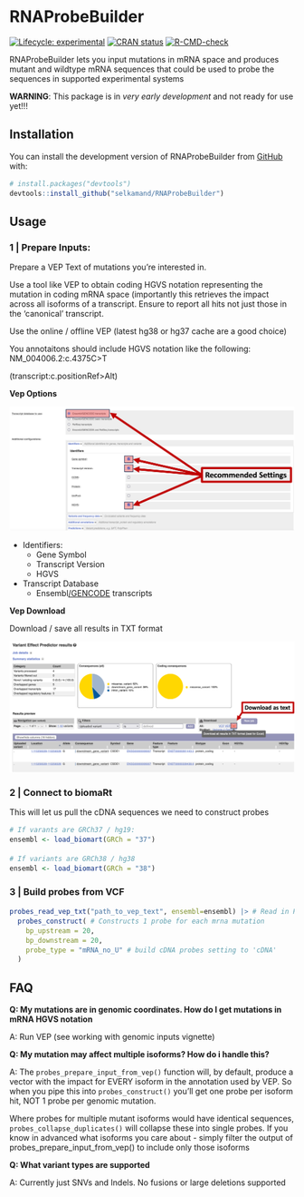 
<!-- README.md is generated from README.Rmd. Please edit that file -->

# RNAProbeBuilder

<!-- badges: start -->

[![Lifecycle:
experimental](https://img.shields.io/badge/lifecycle-experimental-orange.svg)](https://lifecycle.r-lib.org/articles/stages.html#experimental)
[![CRAN
status](https://www.r-pkg.org/badges/version/RNAProbeBuilder)](https://CRAN.R-project.org/package=RNAProbeBuilder)
[![R-CMD-check](https://github.com/selkamand/RNAProbeBuilder/actions/workflows/R-CMD-check.yaml/badge.svg)](https://github.com/selkamand/RNAProbeBuilder/actions/workflows/R-CMD-check.yaml)

<!-- badges: end -->

RNAProbeBuilder lets you input mutations in mRNA space and produces
mutant and wildtype mRNA sequences that could be used to probe the
sequences in supported experimental systems

**WARNING**: This package is in *very early development* and not ready
for use yet!!!

## Installation

You can install the development version of RNAProbeBuilder from
[GitHub](https://github.com/) with:

``` r
# install.packages("devtools")
devtools::install_github("selkamand/RNAProbeBuilder")
```

## Usage

### **1 \| Prepare Inputs:**

Prepare a VEP Text of mutations you’re interested in.

Use a tool like VEP to obtain coding HGVS notation representing the
mutation in coding mRNA space (importantly this retrieves the impact
across all isoforms of a transcript. Ensure to report all hits not just
those in the ‘canonical’ transcript.

Use the online / offline VEP (latest hg38 or hg37 cache are a good
choice)

You annotaitons should include HGVS notation like the following:
NM_004006.2:c.4375C\>T

(transcript:c.positionRef\>Alt)

**Vep Options**

![](inst/figs/VepConfig.png)

- Identifiers:
  - Gene Symbol
  - Transcript Version
  - HGVS
- Transcript Database
  - Ensembl<u>/GENCODE</u> transcripts

**Vep Download**

Download / save all results in TXT format

![](inst/figs/DownloadVepResults.png)

### 2 \| Connect to biomaRt

This will let us pull the cDNA sequences we need to construct probes

``` r
# If varants are GRCh37 / hg19:
ensembl <- load_biomart(GRCh = "37")

# If variants are GRCh38 / hg38
ensembl <- load_biomart(GRCh = "38")
```

### 3 \| Build probes from VCF

``` r
probes_read_vep_txt("path_to_vep_text", ensembl=ensembl) |> # Read in Probe data
  probes_construct( # Constructs 1 probe for each mrna mutation
    bp_upstream = 20, 
    bp_downstream = 20,
    probe_type = "mRNA_no_U" # build cDNA probes setting to 'cDNA'
  ) 
```

## FAQ

**Q: My mutations are in genomic coordinates. How do I get mutations in
mRNA HGVS notation**

A: Run VEP (see working with genomic inputs vignette)

**Q: My mutation may affect multiple isoforms? How do i handle this?**

A: The `probes_prepare_input_from_vep()` function will, by default,
produce a vector with the impact for EVERY isoform in the annotation
used by VEP. So when you pipe this into `probes_construct()` you’ll get
one probe per isoform hit, NOT 1 probe per genomic mutation.

Where probes for multiple mutant isoforms would have identical
sequences, `probes_collapse_duplicates()` will collapse these into
single probes. If you know in advanced what isoforms you care about -
simply filter the output of probes_prepare_input_from_vep() to include
only those isoforms

**Q: What variant types are supported**

A: Currently just SNVs and Indels. No fusions or large deletions
supported
